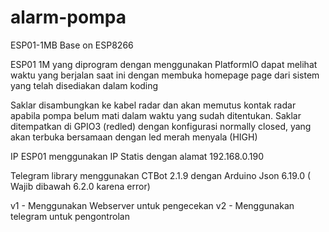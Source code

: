 # alarm-pompa

ESP01-1MB
Base on ESP8266

ESP01 1M yang diprogram dengan menggunakan PlatformIO dapat melihat waktu yang berjalan saat ini dengan membuka homepage page dari sistem yang telah disediakan dalam koding

Saklar disambungkan ke kabel radar dan akan memutus kontak radar apabila pompa belum mati dalam waktu yang sudah ditentukan.
Saklar ditempatkan di GPIO3 (redled) dengan konfigurasi normally closed, yang akan terbuka bersamaan dengan led merah menyala (HIGH)

IP ESP01 menggunakan IP Statis dengan alamat 192.168.0.190

Telegram library menggunakan CTBot 2.1.9 dengan Arduino Json 6.19.0 ( Wajib dibawah 6.2.0 karena error)

v1 - Menggunakan Webserver untuk pengecekan
v2 - Menggunakan telegram untuk pengontrolan